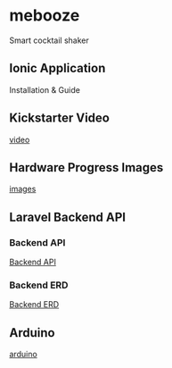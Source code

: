 # mebooze
Smart cocktail shaker

## Ionic Application
Installation & Guide  

## Kickstarter Video
[video](https://github.com/enzotrompeneers/mebooze/kickstarter-video) 

## Hardware Progress Images
[images](https://github.com/enzotrompeneers/mebooze/hardware-progress-images)  

## Laravel Backend API
### Backend API
[Backend API](https://github.com/enzotrompeneers/mebooze/mebooze-backend)  

### Backend ERD
[Backend ERD](http://www.laravelsd.com/share/p5EqMj)  

## Arduino 
[arduino](https://github.com/enzotrompeneers/meboozeh/arduino)  
